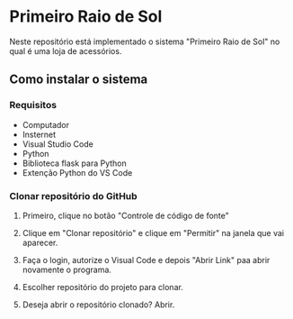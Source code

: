 # Primeiro Raio de Sol 
Neste repositório está implementado o sistema "Primeiro Raio de Sol" no qual é uma loja de acessórios.

## Como instalar o sistema
### Requisitos
- Computador
- Insternet
- Visual Studio Code
- Python
- Biblioteca flask para Python
- Extenção Python do VS Code

### Clonar repositório do GitHub
1. Primeiro, clique no botão "Controle de código de fonte"

2. Clique em "Clonar repositório" e clique em "Permitir" na janela que vai aparecer.

3. Faça o login, autorize o Visual Code e depois "Abrir Link" paa abrir novamente o programa.

4. Escolher repositório do projeto para clonar.

5. Deseja abrir o repositório clonado? Abrir.


